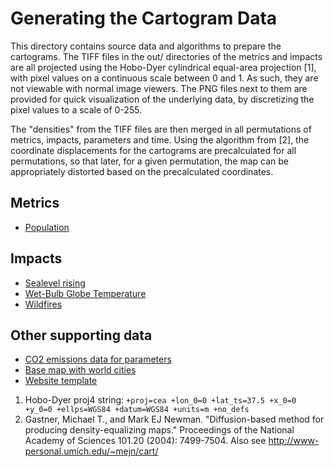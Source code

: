 # Generating the Cartogram Data

This directory contains source data and algorithms to prepare the cartograms. The TIFF files in the out/ directories of the metrics and impacts are all projected using the Hobo-Dyer cylindrical equal-area projection [1], with pixel values on a continuous scale between 0 and 1. As such, they are not viewable with normal image viewers. The PNG files next to them are provided for quick visualization of the underlying data, by discretizing the pixel values to a scale of 0-255.

The "densities" from the TIFF files are then merged in all permutations of metrics, impacts, parameters and time. Using the algorithm from [2], the coordinate displacements for the cartograms are precalculated for all permutations, so that later, for a given permutation, the map can be appropriately distorted based on the precalculated coordinates.

## Metrics

* [Population](population/)

## Impacts

* [Sealevel rising](sealevel/)
* [Wet-Bulb Globe Temperature](wbgt/)
* [Wildfires](wildfires/)

## Other supporting data

* [CO2 emissions data for parameters](emissions/)
* [Base map with world cities](map/)
* [Website template](web/)

1. Hobo-Dyer proj4 string: `+proj=cea +lon_0=0 +lat_ts=37.5 +x_0=0 +y_0=0 +ellps=WGS84 +datum=WGS84 +units=m +no_defs`
2. Gastner, Michael T., and Mark EJ Newman. "Diffusion-based method for producing density-equalizing maps." Proceedings of the National Academy of Sciences 101.20 (2004): 7499-7504. Also see http://www-personal.umich.edu/~mejn/cart/
